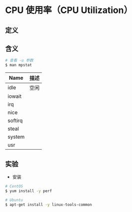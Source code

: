 # CPU 使用率（CPU Utilization）

## 定义

## 含义

```sh
# 查看 -u 参数
$ man mpstat
```

| Name    | 描述 |
| ------- | ---- |
| idle    | 空闲 |
| iowait  |      |
| irq     |      |
| nice    |      |
| softirq |      |
| steal   |      |
| system  |      |
| usr     |      |

## 实验

* 安装

```sh
# CentOS
$ yum install -y perf

# Ubuntu
$ apt-get install -y linux-tools-common
```
